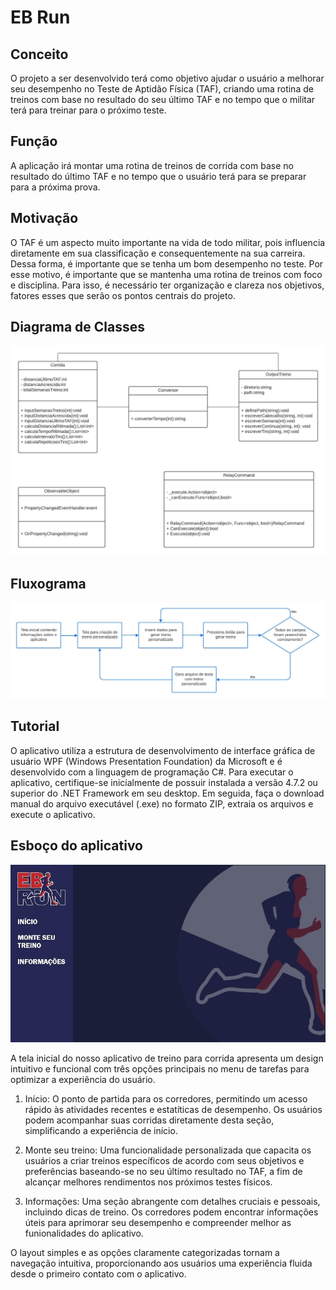 # EB Run

## Conceito

O projeto a ser desenvolvido terá como objetivo ajudar o usuário a melhorar seu desempenho  no Teste de Aptidão Física (TAF), criando uma rotina de treinos com base no resultado do seu último TAF e no tempo que o militar terá para treinar para o próximo teste.

## Função

A aplicação irá montar uma rotina de treinos de corrida com base no resultado do último TAF e no tempo que o usuário terá para se preparar para a próxima prova. 

## Motivação

O TAF é um aspecto muito importante na vida de todo militar, pois influencia diretamente em sua classificação e consequentemente na sua carreira. Dessa forma, é importante que se tenha um bom desempenho no teste. Por esse motivo, é importante que se mantenha uma rotina de treinos com foco e disciplina. Para isso, é necessário ter organização e clareza nos objetivos, fatores esses que serão os pontos centrais do projeto.

## Diagrama de Classes 
![Tela Inicial](Classes.jpeg)

## Fluxograma 

![Tela Inicial](Fluxograma.jpeg)

## Tutorial

O aplicativo utiliza a estrutura de desenvolvimento de interface gráfica de usuário WPF (Windows Presentation Foundation) da Microsoft e é desenvolvido com a linguagem de programação C#. Para executar o aplicativo, certifique-se inicialmente de possuir instalada a versão 4.7.2 ou superior do .NET Framework em seu desktop. Em seguida, faça o download manual do arquivo executável (.exe) no formato ZIP, extraia os arquivos e execute o aplicativo.
## Esboço do aplicativo 

![Tela Inicial](EBrun.jpeg)


A tela inicial do nosso aplicativo de treino para corrida apresenta um design intuitivo e funcional com três opções principais no menu de tarefas para optimizar a experiência do usuário.
1. Início:
   O ponto de partida para os corredores, permitindo um acesso rápido às atividades recentes e estatíticas de desempenho. Os usuários podem acompanhar suas corridas diretamente desta seção, simplificando a experiência de início.

2. Monte seu treino:
   Uma funcionalidade personalizada que capacita os usuários a criar treinos específicos de acordo com seus objetivos e preferências baseando-se no seu último resultado no TAF, a fim de alcançar melhores rendimentos nos próximos testes físicos.

3. Informações:
   Uma seção abrangente com detalhes cruciais e pessoais, incluindo dicas de treino. Os corredores podem encontrar informações úteis para aprimorar seu desempenho e compreender melhor as funionalidades do aplicativo.

O layout simples e as opções claramente categorizadas tornam a navegação intuitiva, proporcionando aos usuários uma experiência fluida desde o primeiro contato com o aplicativo. 
